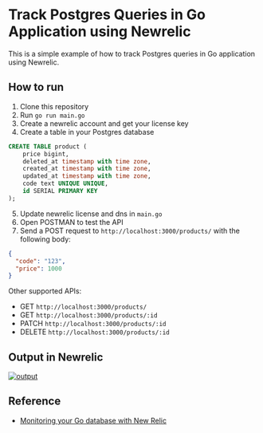 # Track Postgres Queries in Go Application using Newrelic

This is a simple example of how to track Postgres queries in Go application using Newrelic.

## How to run

1. Clone this repository
2. Run `go run main.go`
3. Create a newrelic account and get your license key
4. Create a table in your Postgres database

```sql
CREATE TABLE product (
    price bigint,
    deleted_at timestamp with time zone,
    created_at timestamp with time zone,
    updated_at timestamp with time zone,
    code text UNIQUE UNIQUE,
    id SERIAL PRIMARY KEY
);
```

5. Update newrelic license and dns in `main.go`
6. Open POSTMAN to test the API
7. Send a POST request to `http://localhost:3000/products/` with the following body:

```json
{
  "code": "123",
  "price": 1000
}
```

Other supported APIs:

- GET `http://localhost:3000/products/`
- GET `http://localhost:3000/products/:id`
- PATCH `http://localhost:3000/products/:id`
- DELETE `http://localhost:3000/products/:id`

## Output in Newrelic

<a href="https://ibb.co/gPs2Xnc"><img src="https://i.ibb.co/qWbS4Z2/output.png" alt="output" border="0"></a>

## Reference

- [Monitoring your Go database with New Relic](https://newrelic.com/blog/how-to-relic/monitoring-gorm)
